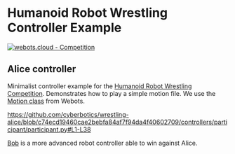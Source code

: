 # Humanoid Robot Wrestling Controller Example

[![webots.cloud - Competition](https://img.shields.io/badge/webots.cloud-Competition-007ACC)][1]

## Alice controller

Minimalist controller example for the [Humanoid Robot Wrestling Competition](https://github.com/cyberbotics/wrestling).
Demonstrates how to play a simple motion file. We use the [Motion class](https://cyberbotics.com/doc/reference/motion?tab-language=python) from Webots.

https://github.com/cyberbotics/wrestling-alice/blob/c74ecd19460cae2bebfa84af7f94da4f40602709/controllers/participant/participant.py#L1-L38

[Bob](https://github.com/cyberbotics/wrestling-bob) is a more advanced robot controller able to win against Alice.

[1]: https://webots.cloud/run?version=R2022b&url=https%3A%2F%2Fgithub.com%2Fcyberbotics%2Fwrestling%2Fblob%2Fmain%2Fworlds%2Fwrestling.wbt&type=competition "Leaderboard"
